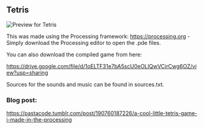 ## Tetris
![Preview for Tetris](https://github.com/techiew/Tetris/blob/master/preview_tetris.gif)

This was made using the Processing framework: https://processing.org - Simply download the Processing editor to open the .pde files. 

You can also download the compiled game from here: 

https://drive.google.com/file/d/1oELTF31e7bA5scU0eOLIQwVCirCwg6OZ/view?usp=sharing

Sources for the sounds and music can be found in sources.txt.

### Blog post:

https://pastacode.tumblr.com/post/190760187226/a-cool-little-tetris-game-i-made-in-the-processing



